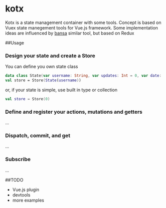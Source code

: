 # kotx
Kotx is a state management container with some tools. Concept is based on Vuex state manegement tools for Vue.js framework.
Some implementation ideas are influenced by [bansa](https://github.com/brianegan/bansa) similar tool, but based on Redux


##Usage

### Design your state and create a Store
You can define you own state class 
```kotlin
data class State(var username: String, var updates: Int = 0, var date: Date = Date()) 
val store = Store(State(username))
```
or, if your state is simple, use built in type or collection
```kotlin
val store = Store(0)
```
### Define and register your actions, mutations and getters
...
### Dispatch, commit, and get
...
### Subscribe
...


##TODO

* Vue.js plugin
* devtools
* more examples
